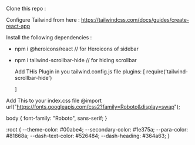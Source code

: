 Clone this repo :

Configure Tailwind from here : https://tailwindcss.com/docs/guides/create-react-app

Install the following dependencies :

- npm i @heroicons/react // for Heroicons of sidebar

- npm i tailwind-scrollbar-hide // for hiding scrollbar

  Add THis Plugin in you tailwind.config.js file
  plugins: [
  require('tailwind-scrollbar-hide')

  ]

Add This to your index.css file
@import url("https://fonts.googleapis.com/css2?family=Roboto&display=swap");

body {
font-family: "Roboto", sans-serif;
}

:root {
--theme-color: #00abe4;
--secondary-color: #1e375a;
--para-color: #81868a;
--dash-text-color: #526484;
--dash-heading: #364a63;
}
